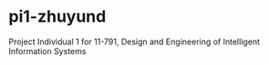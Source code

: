 # pi1-zhuyund
Project Individual 1 for 11-791, Design and Engineering of Intelligent Information Systems
